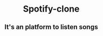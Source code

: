 <h1 align="center">Spotify-clone</h1> 

<h2 align="center">It's an platform to listen songs</h2>

<br />

